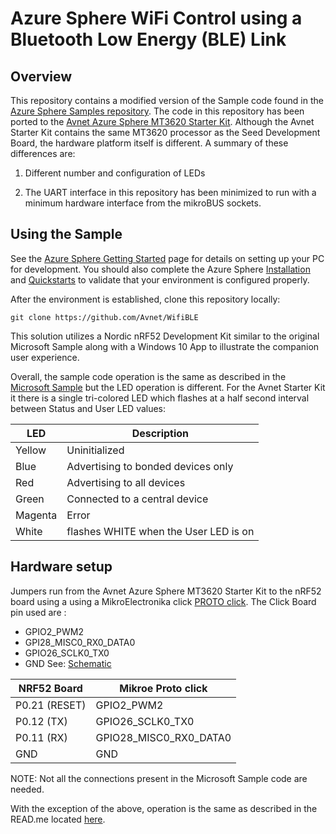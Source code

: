 ﻿# Azure Sphere WiFi Control using a Bluetooth Low Energy (BLE) Link

## Overview

This repository contains a modified version of the Sample code found in the [Azure Sphere Samples repository](https://github.com/Azure/azure-sphere-samples/tree/master/Samples/WifiSetupAndDeviceControlViaBle).  The code in this repository has been ported to the [Avnet Azure Sphere MT3620 Starter Kit]([http://cloudconnectkits.org/product/azure-sphere-starter-kit](http://cloudconnectkits.org/product/azure-sphere-starter-kit)). Although the Avnet Starter Kit contains the same MT3620 processor as the Seed Development Board, the hardware platform itself is different. A summary of these differences are:

1. Different number and configuration of LEDs

2. The UART interface in this repository has been minimized to run with a minimum hardware interface from the mikroBUS sockets.

## **Using the Sample**

See the [Azure Sphere Getting Started](https://www.microsoft.com/en-us/azure-sphere/get-started/) page for details on setting up your PC for development. You should also complete the Azure Sphere [Installation](https://docs.microsoft.com/azure-sphere/install/overview) and [Quickstarts](https://docs.microsoft.com/azure-sphere/quickstarts/qs-overview) to validate that your environment is configured properly.

After the environment is established, clone this repository locally:

    git clone https://github.com/Avnet/WifiBLE

This solution utilizes a Nordic nRF52 Development Kit similar to the original Microsoft Sample along with a Windows 10 App to illustrate the companion user experience.

Overall, the sample code operation is the same as described in the [Microsoft Sample](https://github.com/Azure/azure-sphere-samples/tree/master/Samples/WifiSetupAndDeviceControlViaBle) but the LED operation is different.  For the Avnet Starter Kit it there is a single tri-colored LED which flashes at a half second interval between Status and User LED values:

| LED | Description |
|------|------------|
|Yellow| Uninitialized |
|Blue| Advertising to bonded devices only |
|Red | Advertising to all devices |
|Green | Connected to a central device |
|Magenta | Error|
|White |flashes WHITE when the User LED is on|

## Hardware setup

Jumpers run from the Avnet Azure Sphere MT3620 Starter Kit to the nRF52 board using a using a MikroElectronika click [PROTO click]([https://www.mikroe.com/proto-click](https://www.mikroe.com/proto-click)).  The Click Board pin used are :
* GPIO2_PWM2
* GPI28_MISC0_RX0_DATA0
* GPIO26_SCLK0_TX0
* GND
See: [Schematic]([http://cloudconnectkits.org/sites/default/files/AES-MS-MT3620-SK-G_SCH_2019-03-06.PDF](http://cloudconnectkits.org/sites/default/files/AES-MS-MT3620-SK-G_SCH_2019-03-06.PDF))

|NRF52 Board | Mikroe Proto click |
|------------|--------------------|
|P0.21 (RESET) | GPIO2_PWM2 |
| P0.12 (TX) | GPIO26_SCLK0_TX0 |
| P0.11 (RX) | GPIO28_MISC0_RX0_DATA0|
| GND | GND|

NOTE: Not all the connections present in the Microsoft Sample code are needed. 

With the exception of the above, operation is the same as described in the READ.me located [here]([https://github.com/Azure/azure-sphere-samples/tree/master/Samples/WifiSetupAndDeviceControlViaBle](https://github.com/Azure/azure-sphere-samples/tree/master/Samples/WifiSetupAndDeviceControlViaBle)).


